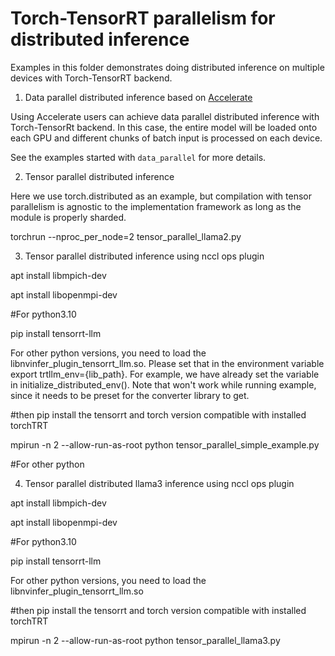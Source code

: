 # Torch-TensorRT parallelism for distributed inference

Examples in this folder demonstrates doing distributed inference on multiple devices with Torch-TensorRT backend.

1. Data parallel distributed inference based on [Accelerate](https://huggingface.co/docs/accelerate/usage_guides/distributed_inference)

Using Accelerate users can achieve data parallel distributed inference with Torch-TensorRt backend. In this case, the entire model
will be loaded onto each GPU and different chunks of batch input is processed on each device.

See the examples started with `data_parallel` for more details.

2. Tensor parallel distributed inference

Here we use torch.distributed as an example, but compilation with tensor parallelism is agnostic to the implementation framework as long as the module is properly sharded.

torchrun --nproc_per_node=2 tensor_parallel_llama2.py

3. Tensor parallel distributed inference using nccl ops plugin

 apt install libmpich-dev

 apt install libopenmpi-dev

 #For python3.10

 pip install tensorrt-llm

 For other python versions, you need to load the libnvinfer_plugin_tensorrt_llm.so. Please set that in the environment variable export trtllm_env={lib_path}. For example, we have already set the variable in initialize_distributed_env(). Note that won't work while running example, since it needs to be preset for the converter library to get.

 #then pip install the tensorrt and torch version compatible with installed torchTRT

 mpirun -n 2 --allow-run-as-root python tensor_parallel_simple_example.py

 #For other python

4. Tensor parallel distributed llama3 inference using nccl ops plugin

 apt install libmpich-dev

 apt install libopenmpi-dev

#For python3.10

 pip install tensorrt-llm

 For other python versions, you need to load the libnvinfer_plugin_tensorrt_llm.so

 #then pip install the tensorrt and torch version compatible with installed torchTRT

 mpirun -n 2 --allow-run-as-root python tensor_parallel_llama3.py
